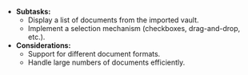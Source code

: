 - **Subtasks:**
    - Display a list of documents from the imported vault.
    - Implement a selection mechanism (checkboxes, drag-and-drop, etc.).
- **Considerations:**
    - Support for different document formats.
    - Handle large numbers of documents efficiently.